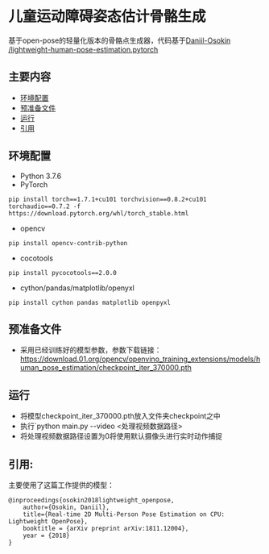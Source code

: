 # 儿童运动障碍姿态估计骨骼生成
基于open-pose的轻量化版本的骨骼点生成器，代码基于[Daniil-Osokin
/lightweight-human-pose-estimation.pytorch](https://github.com/Daniil-Osokin/lightweight-human-pose-estimation.pytorch)
## 主要内容
- [环境配置](#环境配置)
- [预准备文件](#预准备文件)
- [运行](#运行)
- [引用](#引用)
## 环境配置
- Python 3.7.6
- PyTorch
```shell
pip install torch==1.7.1+cu101 torchvision==0.8.2+cu101 torchaudio==0.7.2 -f https://download.pytorch.org/whl/torch_stable.html
```
- opencv
```shell
pip install opencv-contrib-python
```
- cocotools
```shell
pip install pycocotools==2.0.0
```
- cython/pandas/matplotlib/openyxl
```shell
pip install cython pandas matplotlib openpyxl
```
## 预准备文件
- 采用已经训练好的模型参数，参数下载链接：https://download.01.org/opencv/openvino_training_extensions/models/human_pose_estimation/checkpoint_iter_370000.pth
## 运行
- 将模型checkpoint_iter_370000.pth放入文件夹checkpoint之中
- 执行`python main.py --video <处理视频数据路径>
- 将处理视频数据路径设置为0将使用默认摄像头进行实时动作捕捉
## 引用:
主要使用了这篇工作提供的模型：
```
@inproceedings{osokin2018lightweight_openpose,
    author={Osokin, Daniil},
    title={Real-time 2D Multi-Person Pose Estimation on CPU: Lightweight OpenPose},
    booktitle = {arXiv preprint arXiv:1811.12004},
    year = {2018}
}
```
